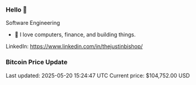 ### Hello 🤙  

Software Engineering

- 🔭 I love computers, finance, and building things.
  
LinkedIn: https://www.linkedin.com/in/thejustinbishop/  






















































































































































































































































































































### Bitcoin Price Update
Last updated: 2025-05-20 15:24:47 UTC
Current price: $104,752.00 USD
